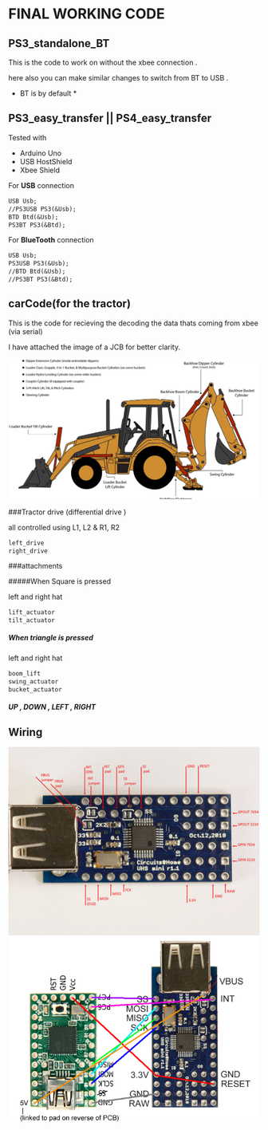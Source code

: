 # FINAL WORKING CODE


## PS3_standalone_BT

This is the code to work on without the xbee connection .

here also you can make similar changes to switch from BT to USB . 
* BT is by default *

## PS3_easy_transfer || PS4_easy_transfer

Tested with

- Arduino Uno 
- USB HostShield
- Xbee Shield

For **USB** connection 

	USB Usb;
	//PS3USB PS3(&Usb);
	BTD Btd(&Usb);
	PS3BT PS3(&Btd);

For **BlueTooth** connection

	USB Usb;
	PS3USB PS3(&Usb);
	//BTD Btd(&Usb);
	//PS3BT PS3(&Btd);
	

	
## carCode(for the tractor)

This is the code for recieving the decoding the data thats coming from xbee (via serial)

I have attached the image of a JCB for better clarity.

![](../docs/Backhoe-Cylinder-Identification-Diagram.jpg) 



###Tractor drive (differential drive )

all controlled using L1, L2 & R1, R2

	left_drive
	right_drive
	
	
###attachments 

#####When Square is pressed

left and right hat
	
	lift_actuator
	tilt_actuator
	
##### When triangle is pressed 

left and right hat 
	
	boom_lift
	swing_actuator
	bucket_actuator
	
##### UP , DOWN , LEFT , RIGHT  


## Wiring 

![](../docs/usb_host_mini.jpg) 
![](../docs/USB_Host_Shield_and_Teensy2.png) 